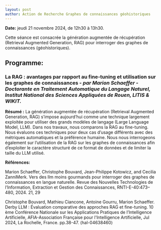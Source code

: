 ```yaml
---
layout: post
author: Action de Recherche Graphes de connaissances géohistoriques
---
```


**Date:** jeudi 21 novembre 2024, de 12h30 à 13h30. 

Cette séance est consacrée la génération augmentée de récupération (Retrieval Augmented Generation, RAG) pour interroger des graphes de connaissances (géohistoriques).

## Programme:

### La RAG : avantages par rapport au fine-tuning et utilisation sur les graphes de connaissances - *par Marion Schaeffer - Doctorante en Traitement Automatique du Langage Naturel, Institut National des Sciences Appliquées de Rouen, LITIS & WIKIT.*

**Résumé :**
La génération augmentée de récupération (Retrieval Augmented Generation, RAG) s’impose aujourd’hui comme une technique largement exploitée pour utiliser des grands modèles de langage (Large Language Model, LLM). Dans nos travaux, nous comparons la RAG au fine-tuning. Nous évaluons ces techniques pour deux cas d’usage différents avec des métriques automatiques et la préférence humaine. Nous nous interrogeons également sur l’utilisation de la RAG sur les graphes de connaissances afin d’exploiter le caractère structuré de ce format de données et de limiter la taille du LLM utilisé.

**Références:** 

Marion Schaeffer, Christophe Bouvard, Jean-Philippe Kotowicz, and Cecilia ZanniMerk. Vers des llm moins gourmands pour interroger des graphes de connaissances en langue naturelle. Revue des Nouvelles Technologies de l’Information, Extraction et Gestion des Connaissances, RNTI-E-40:473–480, 2024. 21, 29
 
Christophe Bouvard, Mathieu Ciancone, Antoine Gourru, Marion Schaeffer. Derby LLM : Évaluation comparative des approches RAG et fine-tuning. 10 ème Conférence Nationale sur les Applications Pratiques de l’Intelligence Artificielle, AFIA-Association Française pour l'Intelligence Artificielle, Jul 2024, La Rochelle, France. pp.38-47. ⟨hal-04638460⟩
